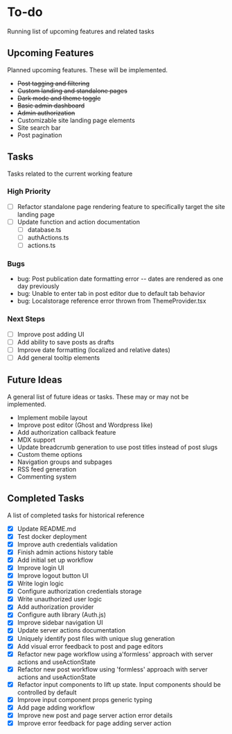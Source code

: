 # To-do

Running list of upcoming features and related tasks

## Upcoming Features

Planned upcoming features. These will be implemented.

- ~~Post tagging and filtering~~
- ~~Custom landing and standalone pages~~
- ~~Dark mode and theme toggle~~
- ~~Basic admin dashboard~~
- ~~Admin authorization~~
- Customizable site landing page elements
- Site search bar
- Post pagination

## Tasks

Tasks related to the current working feature

### High Priority

- [ ] Refactor standalone page rendering feature to specifically target the site landing page
- [ ] Update function and action documentation
  - [ ] database.ts
  - [ ] authActions.ts
  - [ ] actions.ts

### Bugs

- bug: Post publication date formatting error -- dates are rendered as one day previously
- bug: Unable to enter tab in post editor due to default tab behavior
- bug: Localstorage reference error thrown from ThemeProvider.tsx

### Next Steps

- [ ] Improve post adding UI
- [ ] Add ability to save posts as drafts
- [ ] Improve date formatting (localized and relative dates)
- [ ] Add general tooltip elements

## Future Ideas

A general list of future ideas or tasks. These may or may not be implemented.

- Implement mobile layout
- Improve post editor (Ghost and Wordpress like)
- Add authorization callback feature
- MDX support
- Update breadcrumb generation to use post titles instead of post slugs
- Custom theme options
- Navigation groups and subpages
- RSS feed generation
- Commenting system

## Completed Tasks

A list of completed tasks for historical reference

- [x] Update README.md
- [x] Test docker deployment
- [x] Improve auth credentials validation
- [x] Finish admin actions history table
- [x] Add initial set up workflow
- [x] Improve login UI
- [x] Improve logout button UI
- [x] Write login logic
- [x] Configure authorization credentials storage
- [x] Write unauthorized user logic
- [x] Add authorization provider
- [x] Configure auth library (Auth.js)
- [x] Improve sidebar navigation UI
- [x] Update server actions documentation
- [x] Uniquely identify post files with unique slug generation
- [x] Add visual error feedback to post and page editors
- [x] Refactor new page workflow using a'formless' approach with server actions and useActionState
- [x] Refactor new post workflow using 'formless' approach with server actions and useActionState
- [x] Refactor input components to lift up state. Input components should be controlled by default
- [x] Improve input component props generic typing
- [x] Add page adding workflow
- [x] Improve new post and page server action error details
- [x] Improve error feedback for page adding server action
